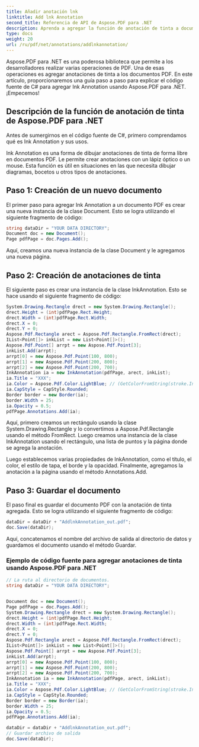 ```yaml
---
title: Añadir anotación lnk
linktitle: Add lnk Annotation
second_title: Referencia de API de Aspose.PDF para .NET
description: Aprenda a agregar la función de anotación de tinta a documentos PDF en C# usando Aspose.PDF para .NET con una guía paso a paso y el código fuente completo.
type: docs
weight: 20
url: /ru/pdf/net/annotations/addlnkannotation/
---
```

Aspose.PDF para .NET es una poderosa biblioteca que permite a los desarrolladores realizar varias operaciones de PDF. Una de esas operaciones es agregar anotaciones de tinta a los documentos PDF. En este artículo, proporcionaremos una guía paso a paso para explicar el código fuente de C# para agregar Ink Annotation usando Aspose.PDF para .NET. ¡Empecemos!

## Descripción de la función de anotación de tinta de Aspose.PDF para .NET

Antes de sumergirnos en el código fuente de C#, primero comprendamos qué es Ink Annotation y sus usos.

Ink Annotation es una forma de dibujar anotaciones de tinta de forma libre en documentos PDF. Le permite crear anotaciones con un lápiz óptico o un mouse. Esta función es útil en situaciones en las que necesita dibujar diagramas, bocetos u otros tipos de anotaciones.

## Paso 1: Creación de un nuevo documento

El primer paso para agregar Ink Annotation a un documento PDF es crear una nueva instancia de la clase Document. Esto se logra utilizando el siguiente fragmento de código:

```csharp
string dataDir = "YOUR DATA DIRECTORY";
Document doc = new Document();
Page pdfPage = doc.Pages.Add();
```

Aquí, creamos una nueva instancia de la clase Document y le agregamos una nueva página.

## Paso 2: Creación de anotaciones de tinta

El siguiente paso es crear una instancia de la clase InkAnnotation. Esto se hace usando el siguiente fragmento de código:

```csharp
System.Drawing.Rectangle drect = new System.Drawing.Rectangle();
drect.Height = (int)pdfPage.Rect.Height;
drect.Width = (int)pdfPage.Rect.Width;
drect.X = 0;
drect.Y = 0;
Aspose.Pdf.Rectangle arect = Aspose.Pdf.Rectangle.FromRect(drect);
IList<Point[]> inkList = new List<Point[]>();
Aspose.Pdf.Point[] arrpt = new Aspose.Pdf.Point[3];
inkList.Add(arrpt);
arrpt[0] = new Aspose.Pdf.Point(100, 800);
arrpt[1] = new Aspose.Pdf.Point(200, 800);
arrpt[2] = new Aspose.Pdf.Point(200, 700);
InkAnnotation ia = new InkAnnotation(pdfPage, arect, inkList);
ia.Title = "XXX";
ia.Color = Aspose.Pdf.Color.LightBlue; // (GetColorFromString(stroke.InkColor));
ia.CapStyle = CapStyle.Rounded;
Border border = new Border(ia);
border.Width = 25;
ia.Opacity = 0.5;
pdfPage.Annotations.Add(ia);
```

Aquí, primero creamos un rectángulo usando la clase System.Drawing.Rectangle y lo convertimos a Aspose.Pdf.Rectangle usando el método FromRect. Luego creamos una instancia de la clase InkAnnotation usando el rectángulo, una lista de puntos y la página donde se agrega la anotación.

Luego establecemos varias propiedades de InkAnnotation, como el título, el color, el estilo de tapa, el borde y la opacidad. Finalmente, agregamos la anotación a la página usando el método Annotations.Add.

## Paso 3: Guardar el documento

El paso final es guardar el documento PDF con la anotación de tinta agregada. Esto se logra utilizando el siguiente fragmento de código:

```csharp
dataDir = dataDir + "AddlnkAnnotation_out.pdf";
doc.Save(dataDir);
```

Aquí, concatenamos el nombre del archivo de salida al directorio de datos y guardamos el documento usando el método Guardar.

### Ejemplo de código fuente para agregar anotaciones de tinta usando Aspose.PDF para .NET

```csharp
// La ruta al directorio de documentos.
string dataDir = "YOUR DATA DIRECTORY";


Document doc = new Document();
Page pdfPage = doc.Pages.Add();
System.Drawing.Rectangle drect = new System.Drawing.Rectangle();
drect.Height = (int)pdfPage.Rect.Height;
drect.Width = (int)pdfPage.Rect.Width;
drect.X = 0;
drect.Y = 0;
Aspose.Pdf.Rectangle arect = Aspose.Pdf.Rectangle.FromRect(drect);
IList<Point[]> inkList = new List<Point[]>();
Aspose.Pdf.Point[] arrpt = new Aspose.Pdf.Point[3];
inkList.Add(arrpt);
arrpt[0] = new Aspose.Pdf.Point(100, 800);
arrpt[1] = new Aspose.Pdf.Point(200, 800);
arrpt[2] = new Aspose.Pdf.Point(200, 700);
InkAnnotation ia = new InkAnnotation(pdfPage, arect, inkList);
ia.Title = "XXX";
ia.Color = Aspose.Pdf.Color.LightBlue; // (GetColorFromString(stroke.InkColor));
ia.CapStyle = CapStyle.Rounded;
Border border = new Border(ia);
border.Width = 25;
ia.Opacity = 0.5;
pdfPage.Annotations.Add(ia);

dataDir = dataDir + "AddlnkAnnotation_out.pdf";
// Guardar archivo de salida
doc.Save(dataDir);
```